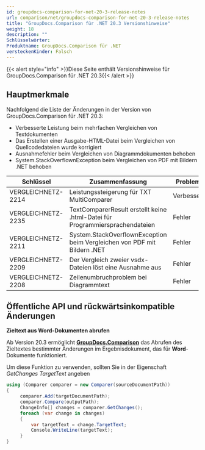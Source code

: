 ```yaml
---
id: groupdocs-comparison-for-net-20-3-release-notes
url: comparison/net/groupdocs-comparison-for-net-20-3-release-notes
title: "GroupDocs.Comparison für .NET 20.3 Versionshinweise"
weight: 18
description: ""
Schlüsselwörter:
Produktname: GroupDocs.Comparison für .NET
versteckenKinder: Falsch
---
```

{{< alert style="info" >}}Diese Seite enthält Versionshinweise für GroupDocs.Comparison für .NET 20.3{{< /alert >}}

## Hauptmerkmale

Nachfolgend die Liste der Änderungen in der Version von GroupDocs.Comparison für .NET 20.3:

* Verbesserte Leistung beim mehrfachen Vergleichen von Textdokumenten
* Das Erstellen einer Ausgabe-HTML-Datei beim Vergleichen von Quellcodedateien wurde korrigiert
* Ausnahmefehler beim Vergleichen von Diagrammdokumenten behoben
* System.StackOverflownException beim Vergleichen von PDF mit Bildern .NET behoben

| Schlüssel | Zusammenfassung | Problemtyp |
| --- | --- | --- |
| VERGLEICHNETZ-2214 | Leistungssteigerung für TXT MultiComparer | Verbesserung |
| VERGLEICHNETZ-2235 | TextComparerResult erstellt keine .html-Datei für Programmiersprachendateien | Fehler |
| VERGLEICHNETZ-2211 | System.StackOverflownException beim Vergleichen von PDF mit Bildern .NET | Fehler |
| VERGLEICHNETZ-2209 | Der Vergleich zweier vsdx-Dateien löst eine Ausnahme aus | Fehler |
| VERGLEICHNETZ-2208 | Zeilenumbruchproblem bei Diagrammtext | Fehler |

## Öffentliche API und rückwärtsinkompatible Änderungen

**Zieltext aus Word-Dokumenten abrufen**

Ab Version 20.3 ermöglicht **[GroupDocs.Comparison](https://products.groupdocs.com/comparison/net)** das Abrufen des Zieltextes bestimmter Änderungen im Ergebnisdokument, das für **Word**-Dokumente funktioniert.

Um diese Funktion zu verwenden, sollten Sie in der Eigenschaft *GetChanges TargetText* angeben

```csharp
using (Comparer comparer = new Comparer(sourceDocumentPath))
{
     comparer.Add(targetDocumentPath);
     comparer.Compare(outputPath);
     ChangeInfo[] changes = comparer.GetChanges();
     foreach (var change in changes)
     {
         var targetText = change.TargetText;
         Console.WriteLine(targetText);
     }
}
```

